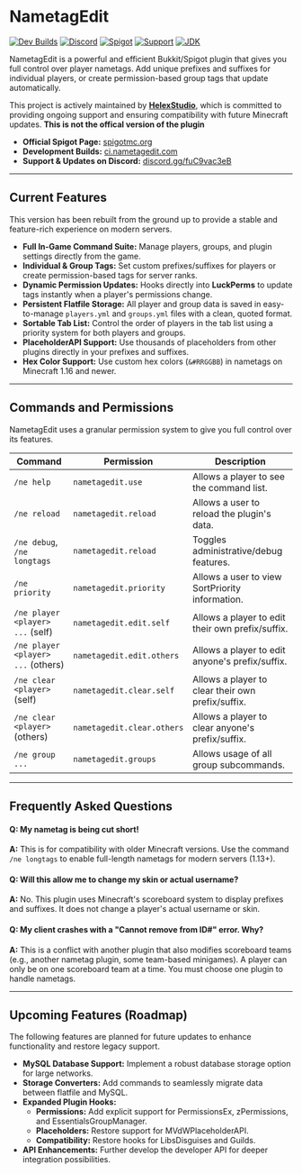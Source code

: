 # NametagEdit

[![Dev Builds](https://img.shields.io/badge/Jenkins-Development%20Builds-lightgrey.svg)](https://ci.nametagedit.com/job/NametagEdit)
[![Discord](https://img.shields.io/discord/893946808949850122?color=7289DA&label=Discord&logo=discord&logoColor=white)](https://discord.gg/fuC9vac3eB)
[![Spigot](https://img.shields.io/badge/Spigot-Project%20Page-yellow.svg)](https://www.spigotmc.org/resources/nametagedit.3836/)
[![Support](https://img.shields.io/badge/Minecraft-1.8%20--%201.20+-green.svg)](https://www.spigotmc.org/resources/nametagedit.3836/)
[![JDK](https://img.shields.io/badge/JDK-17+-blue.svg)](https://adoptium.net/)

NametagEdit is a powerful and efficient Bukkit/Spigot plugin that gives you full control over player nametags. Add unique prefixes and suffixes for individual players, or create permission-based group tags that update automatically.

This project is actively maintained by **[HelexStudio](https://github.com/HelexStudio)**, which is committed to providing ongoing support and ensuring compatibility with future Minecraft updates. **This is not the offical version of the plugin**

*   **Official Spigot Page:** [spigotmc.org](https://www.spigotmc.org/resources/nametagedit.3836/)
*   **Development Builds:** [ci.nametagedit.com](https://ci.nametagedit.com/job/NametagEdit)
*   **Support & Updates on Discord:** [discord.gg/fuC9vac3eB](https://discord.gg/fuC9vac3eB)

---

## Current Features

This version has been rebuilt from the ground up to provide a stable and feature-rich experience on modern servers.

*   **Full In-Game Command Suite:** Manage players, groups, and plugin settings directly from the game.
*   **Individual & Group Tags:** Set custom prefixes/suffixes for players or create permission-based tags for server ranks.
*   **Dynamic Permission Updates:** Hooks directly into **LuckPerms** to update tags instantly when a player's permissions change.
*   **Persistent Flatfile Storage:** All player and group data is saved in easy-to-manage `players.yml` and `groups.yml` files with a clean, quoted format.
*   **Sortable Tab List:** Control the order of players in the tab list using a priority system for both players and groups.
*   **PlaceholderAPI Support:** Use thousands of placeholders from other plugins directly in your prefixes and suffixes.
*   **Hex Color Support:** Use custom hex colors (`&#RRGGBB`) in nametags on Minecraft 1.16 and newer.

---

## Commands and Permissions

NametagEdit uses a granular permission system to give you full control over its features.

| Command                                | Permission                    | Description                                       |
| -------------------------------------- | ----------------------------- | ------------------------------------------------- |
| `/ne help`                             | `nametagedit.use`             | Allows a player to see the command list.          |
| `/ne reload`                           | `nametagedit.reload`          | Allows a user to reload the plugin's data.        |
| `/ne debug`, `/ne longtags`            | `nametagedit.reload`          | Toggles administrative/debug features.            |
| `/ne priority`                         | `nametagedit.priority`        | Allows a user to view SortPriority information.   |
| `/ne player <player> ...` (self)       | `nametagedit.edit.self`       | Allows a player to edit their own prefix/suffix.  |
| `/ne player <player> ...` (others)     | `nametagedit.edit.others`     | Allows a player to edit anyone's prefix/suffix.   |
| `/ne clear <player>` (self)            | `nametagedit.clear.self`      | Allows a player to clear their own prefix/suffix. |
| `/ne clear <player>` (others)          | `nametagedit.clear.others`    | Allows a player to clear anyone's prefix/suffix.  |
| `/ne group ...`                        | `nametagedit.groups`          | Allows usage of all group subcommands.            |

---

## Frequently Asked Questions

#### Q: My nametag is being cut short!

**A:** This is for compatibility with older Minecraft versions. Use the command `/ne longtags` to enable full-length nametags for modern servers (1.13+).

#### Q: Will this allow me to change my skin or actual username?

**A:** No. This plugin uses Minecraft's scoreboard system to display prefixes and suffixes. It does not change a player's actual username or skin.

#### Q: My client crashes with a "Cannot remove from ID#" error. Why?

**A:** This is a conflict with another plugin that also modifies scoreboard teams (e.g., another nametag plugin, some team-based minigames). A player can only be on one scoreboard team at a time. You must choose one plugin to handle nametags.

---

## Upcoming Features (Roadmap)

The following features are planned for future updates to enhance functionality and restore legacy support.

*   **MySQL Database Support:** Implement a robust database storage option for large networks.
*   **Storage Converters:** Add commands to seamlessly migrate data between flatfile and MySQL.
*   **Expanded Plugin Hooks:**
    *   **Permissions:** Add explicit support for PermissionsEx, zPermissions, and EssentialsGroupManager.
    *   **Placeholders:** Restore support for MVdWPlaceholderAPI.
    *   **Compatibility:** Restore hooks for LibsDisguises and Guilds.
*   **API Enhancements:** Further develop the developer API for deeper integration possibilities.
